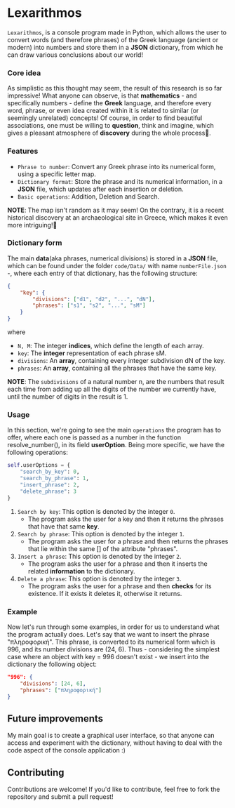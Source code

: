 # Lexarithmos

`Lexarithmos`, is a console program made in Python, which allows the user to convert words (and therefore phrases) of the Greek language (ancient or modern) into numbers and store them in a **JSON** dictionary, from which he can draw various conclusions about our world!

### Core idea

As simplistic as this thought may seem, the result of this research is so far impressive! What anyone can observe, is that **mathematics** - and specifically numbers - define the **Greek** language, and therefore every word, phrase, or even idea created within it is related to similar (or seemingly unrelated) concepts! Of course, in order to find beautiful associations, one must be willing to **question**, think and imagine, which gives a pleasant atmosphere of **discovery** during the whole process🙂.

### Features

 * `Phrase to number`: Convert any Greek phrase into its numerical form, using a specific letter map.
 * `Dictionary format`: Store the phrase and its numerical information, in a **JSON** file, which updates after each insertion or deletion.
 * `Basic operations`: Addition, Deletion and Search.

**NOTE**: The map isn't random as it may seem! On the contrary, it is a recent historical discovery at an archaeological site in Greece, which makes it even more intriguing!💭

### Dictionary form

The main **data**(aka phrases, numerical divisions) is stored in a **JSON** file, which can be found under the folder `code/Data/` with name `numberFile.json` -, where each entry of that dictionary, has the following structure:

```json
{
    "key": {
        "divisions": ["d1", "d2", "...", "dN"],
        "phrases": ["s1", "s2", "...", "sM"]
    }
}
```

where

 * `N, M`: The integer **indices**, which define the length of each array.
 * `key`: The **integer** representation of each phrase sM.
 * `divisions`: An **array**, containing every integer subdivision dN of the key.
 * `phrases`: An **array**, containing all the phrases that have the same key.

**NOTE**: The `subdivisions` of a natural number n, are the numbers that result each time from adding up all the digits of the number we currently have, until the number of digits in the result is 1.

### Usage

In this section, we're going to see the main `operations` the program has to offer, where each one is passed as a number in the function resolve_number(), in its field **userOption**. Being more specific, we have the following operations:

```python
self.userOptions = {
    "search_by_key": 0,
    "search_by_phrase": 1,
    "insert_phrase": 2,
    "delete_phrase": 3
}
```

 1. `Search by key`: This option is denoted by the integer `0`. 
    * The program asks the user for a key and then it returns the phrases that have that same **key**.
 2. `Search by phrase`: This option is denoted by the integer `1`.
    * The program asks the user for a phrase and then returns the phrases that lie within the same [] of the attribute "phrases".
 4. `Insert a phrase`: This option is denoted by the integer `2`.
    * The program asks the user for a phrase and then it inserts the related **information** to the dictionary.
 6. `Delete a phrase`: This option is denoted by the integer `3`.
    * The program asks the user for a phrase and then **checks** for its existence. If it exists it deletes it, otherwise it returns.

### Example

Now let's run through some examples, in order for us to understand what the program actually does. Let's say that we want to insert the phrase "πληροφορική". This phrase, is converted to its numerical form which is 996, and its number divisions are (24, 6). Thus - considering the simplest case where an object with key = 996 doesn't exist - we insert into the dictionary the following object:

```json
"996": {
    "divisions": [24, 6],
    "phrases": ["πληροφορική"]
}
```

## Future improvements

My main goal is to create a graphical user interface, so that anyone can access and experiment with the dictionary, without having to deal with the code aspect of the console application :)

## Contributing

Contributions are welcome! If you'd like to contribute, feel free to fork the repository and submit a pull request!
